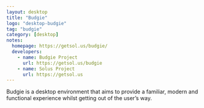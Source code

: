 ```yaml
---
layout: desktop
title: "Budgie"
logo: "desktop-budgie"
tag: "budgie"
category: [desktop]
notes:
  homepage: https://getsol.us/budgie/
  developers:
    - name: Budgie Project
      url: https://getsol.us/budgie
    - name: Solus Project
      url: https://getsol.us
---
```


Budgie is a desktop environment that aims to provide a familiar, modern and functional experience whilst getting out of the user’s way.